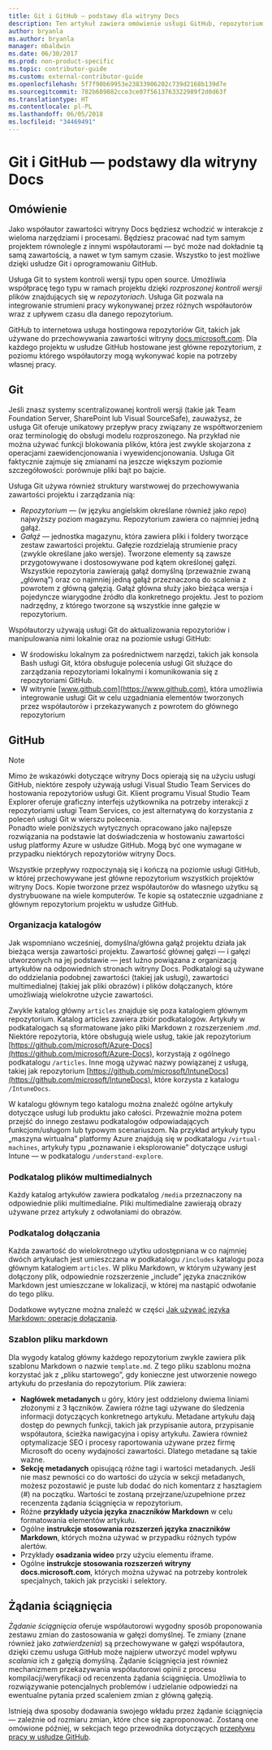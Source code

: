 ```yaml
---
title: Git i GitHub — podstawy dla witryny Docs
description: Ten artykuł zawiera omówienie usługi GitHub, repozytorium GitHub, sposobu organizowania zawartości oraz konwencji nazewnictwa używanych dla witryny docs.microsoft.com.
author: bryanla
ms.author: bryanla
manager: mbaldwin
ms.date: 06/30/2017
ms.prod: non-product-specific
ms.topic: contributor-guide
ms.custom: external-contributor-guide
ms.openlocfilehash: 5f7f90b69953e23833906202c739d2168b139d7e
ms.sourcegitcommit: 782b689882cce3ce07f5613763322989f2d0d63f
ms.translationtype: HT
ms.contentlocale: pl-PL
ms.lasthandoff: 06/05/2018
ms.locfileid: "34469491"
---
```

# <a name="git-and-github-essentials-for-docs"></a>Git i GitHub — podstawy dla witryny Docs

## <a name="overview"></a>Omówienie

Jako współautor zawartości witryny Docs będziesz wchodzić w interakcje z wieloma narzędziami i procesami. Będziesz pracować nad tym samym projektem równolegle z innymi współautorami — być może nad dokładnie tą samą zawartością, a nawet w tym samym czasie. Wszystko to jest możliwe dzięki usłudze Git i oprogramowaniu GitHub.

Usługa Git to system kontroli wersji typu open source. Umożliwia współpracę tego typu w ramach projektu dzięki *rozproszonej kontroli wersji* plików znajdujących się w *repozytoriach*. Usługa Git pozwala na integrowanie strumieni pracy wykonywanej przez różnych współautorów wraz z upływem czasu dla danego repozytorium.

GitHub to internetowa usługa hostingowa repozytoriów Git, takich jak używane do przechowywania zawartości witryny [docs.microsoft.com](https://docs.microsoft.com). Dla każdego projektu w usłudze GitHub hostowane jest główne repozytorium, z poziomu którego współautorzy mogą wykonywać kopie na potrzeby własnej pracy.

## <a name="git"></a>Git

Jeśli znasz systemy scentralizowanej kontroli wersji (takie jak Team Foundation Server, SharePoint lub Visual SourceSafe), zauważysz, że usługa Git oferuje unikatowy przepływ pracy związany ze współtworzeniem oraz terminologię do obsługi modelu rozproszonego. Na przykład nie można używać funkcji blokowania plików, która jest zwykle skojarzona z operacjami zaewidencjonowania i wyewidencjonowania. Usługa Git faktycznie zajmuje się zmianami na jeszcze większym poziomie szczegółowości: porównuje pliki bajt po bajcie.

Usługa Git używa również struktury warstwowej do przechowywania zawartości projektu i zarządzania nią:

- *Repozytorium* — (w języku angielskim określane również jako *repo*) najwyższy poziom magazynu. Repozytorium zawiera co najmniej jedną gałąź.
- *Gałąź* — jednostka magazynu, która zawiera pliki i foldery tworzące zestaw zawartości projektu. Gałęzie rozdzielają strumienie pracy (zwykle określane jako wersje). Tworzone elementy są zawsze przygotowywane i dostosowywane pod kątem określonej gałęzi. Wszystkie repozytoria zawierają gałąź domyślną (przeważnie zwaną „główną”) oraz co najmniej jedną gałąź przeznaczoną do scalenia z powrotem z główną gałęzią. Gałąź główna służy jako bieżąca wersja i pojedyncze wiarygodne źródło dla konkretnego projektu. Jest to poziom nadrzędny, z którego tworzone są wszystkie inne gałęzie w repozytorium.

Współautorzy używają usługi Git do aktualizowania repozytoriów i manipulowania nimi lokalnie oraz na poziomie usługi GitHub:

- W środowisku lokalnym za pośrednictwem narzędzi, takich jak konsola Bash usługi Git, która obsługuje polecenia usługi Git służące do zarządzania repozytoriami lokalnymi i komunikowania się z repozytoriami GitHub.
- W witrynie [www.github.com](https://www.github.com), która umożliwia integrowanie usługi Git w celu uzgadniania elementów tworzonych przez współautorów i przekazywanych z powrotem do głównego repozytorium

## <a name="github"></a>GitHub

> [!NOTE]
> Mimo że wskazówki dotyczące witryny Docs opierają się na użyciu usługi GitHub, niektóre zespoły używają usługi Visual Studio Team Services do hostowania repozytoriów usługi Git. Klient programu Visual Studio Team Explorer oferuje graficzny interfejs użytkownika na potrzeby interakcji z repozytoriami usługi Team Services, co jest alternatywą do korzystania z poleceń usługi Git w wierszu polecenia.
> </br>
> Ponadto wiele poniższych wytycznych opracowano jako najlepsze rozwiązania na podstawie lat doświadczenia w hostowaniu zawartości usług platformy Azure w usłudze GitHub. Mogą być one wymagane w przypadku niektórych repozytoriów witryny Docs.

Wszystkie przepływy rozpoczynają się i kończą na poziomie usługi GitHub, w której przechowywane jest główne repozytorium wszystkich projektów witryny Docs. Kopie tworzone przez współautorów do własnego użytku są dystrybuowane na wiele komputerów. Te kopie są ostatecznie uzgadniane z głównym repozytorium projektu w usłudze GitHub.

### <a name="directory-organization"></a>Organizacja katalogów

Jak wspomniano wcześniej, domyślna/główna gałąź projektu działa jak bieżąca wersja zawartości projektu. Zawartość głównej gałęzi — i gałęzi utworzonych na jej podstawie — jest luźno powiązana z organizacją artykułów na odpowiednich stronach witryny Docs. Podkatalogi są używane do oddzielania podobnej zawartości (takiej jak usługi), zawartości multimedialnej (takiej jak pliki obrazów) i plików dołączanych, które umożliwiają wielokrotne użycie zawartości.

Zwykle katalog główny `articles` znajduje się poza katalogiem głównym repozytorium. Katalog articles zawiera zbiór podkatalogów. Artykuły w podkatalogach są sformatowane jako pliki Markdown z rozszerzeniem *.md*. Niektóre repozytoria, które obsługują wiele usług, takie jak repozytorium [https://github.com/microsoft/Azure-Docs](https://github.com/microsoft/Azure-Docs), korzystają z ogólnego podkatalogu `/articles`. Inne mogą używać nazwy powiązanej z usługą, takiej jak repozytorium [https://github.com/microsoft/IntuneDocs](https://github.com/microsoft/IntuneDocs), które korzysta z katalogu `/IntuneDocs`.

W katalogu głównym tego katalogu można znaleźć ogólne artykuły dotyczące usługi lub produktu jako całości. Przeważnie można potem przejść do innego zestawu podkatalogów odpowiadających funkcjom/usługom lub typowym scenariuszom. Na przykład artykuły typu „maszyna wirtualna” platformy Azure znajdują się w podkatalogu `/virtual-machines`, artykuły typu „poznawanie i eksplorowanie” dotyczące usługi Intune — w podkatalogu `/understand-explore`.

### <a name="media-subdirectory"></a>Podkatalog plików multimedialnych

Każdy katalog artykułów zawiera podkatalog `/media` przeznaczony na odpowiednie pliki multimedialne. Pliki multimedialne zawierają obrazy używane przez artykuły z odwołaniami do obrazów.

### <a name="includes-subdirectory"></a>Podkatalog dołączania

Każda zawartość do wielokrotnego użytku udostępniana w co najmniej dwóch artykułach jest umieszczana w podkatalogu `/includes` katalogu poza głównym katalogiem `articles`. W pliku Markdown, w którym używany jest dołączony plik, odpowiednie rozszerzenie „include” języka znaczników Markdown jest umieszczane w lokalizacji, w której ma nastąpić odwołanie do tego pliku.

Dodatkowe wytyczne można znaleźć w części [Jak używać języka Markdown: operacje dołączania](how-to-write-use-markdown.md#includes).

### <a name="markdown-file-template"></a>Szablon pliku markdown

Dla wygody katalog główny każdego repozytorium zwykle zawiera plik szablonu Markdown o nazwie `template.md`. Z tego pliku szablonu można korzystać jak z „pliku startowego”, gdy konieczne jest utworzenie nowego artykułu do przesłania do repozytorium. Plik zawiera:

- **Nagłówek metadanych** u góry, który jest oddzielony dwiema liniami złożonymi z 3 łączników. Zawiera różne tagi używane do śledzenia informacji dotyczących konkretnego artykułu. Metadane artykułu dają dostęp do pewnych funkcji, takich jak przypisanie autora, przypisanie współautora, ścieżka nawigacyjna i opisy artykułu. Zawiera również optymalizacje SEO i procesy raportowania używane przez firmę Microsoft do oceny wydajności zawartości. Dlatego metadane są takie ważne.
- **Sekcję metadanych** opisującą różne tagi i wartości metadanych. Jeśli nie masz pewności co do wartości do użycia w sekcji metadanych, możesz pozostawić je puste lub dodać do nich komentarz z hasztagiem (#) na początku. Wartości te zostaną przejrzane/uzupełnione przez recenzenta żądania ściągnięcia w repozytorium.
- Różne **przykłady użycia języka znaczników Markdown** w celu formatowania elementów artykułu.
- Ogólne **instrukcje stosowania rozszerzeń języka znaczników Markdown**, których można używać w przypadku różnych typów alertów.
- Przykłady **osadzania wideo** przy użyciu elementu iframe.
- Ogólne **instrukcje stosowania rozszerzeń witryny docs.microsoft.com**, których można używać na potrzeby kontrolek specjalnych, takich jak przyciski i selektory.

## <a name="pull-requests"></a>Żądania ściągnięcia

*Żądanie ściągnięcia* oferuje współautorowi wygodny sposób proponowania zestawu zmian do zastosowania w gałęzi domyślnej. Te zmiany (znane również jako *zatwierdzenia*) są przechowywane w gałęzi współautora, dzięki czemu usługa GitHub może najpierw utworzyć model wpływu *scalania* ich z gałęzią domyślną. Żądanie ściągnięcia jest również mechanizmem przekazywania współautorowi opinii z procesu kompilacji/weryfikacji od recenzenta żądania ściągnięcia. Umożliwia to rozwiązywanie potencjalnych problemów i udzielanie odpowiedzi na ewentualne pytania przed scaleniem zmian z główną gałęzią.

Istnieją dwa sposoby dodawania swojego wkładu przez żądanie ściągnięcia — zależnie od rozmiaru zmian, które chce się zaproponować. Zostaną one omówione później, w sekcjach tego przewodnika dotyczących [przepływu pracy w usłudze GitHub](how-to-write-workflows-major.md).

<!---- Reference links for Docs landing pages, associated GitHub repositories, and related Forums matrix. ------------------>
<!---- PLEASE INSERT URLS IN ASCENDING SORT ORDER, AND REMOVE LOCALE SEGMENT FROM URLS (that is, en-us) FOR LOCALIZED FORUMS! -->
<!---- NOTE: these links are saved for future use in another/new article; no longer used above in this article --->
[Visual-Studio-Page]:(https://docs.microsoft.com/en-us/visualstudio/index)
[Visual-Studio-Repo-Internal]:(https://github.com/Microsoft/vsdocs)
[Visual-Studio-Repo-External]:(https://github.com/Microsoft/visualstudio-docs)
[Visual-Studio-SO]: (https://stackoverflow.com/search?q=Visual+Studio+2017)
[Dotnet-Page]: https://docs.microsoft.com/dotnet
[Dotnet-Core-Page]: https://docs.microsoft.com/dotnet/articles/welcome
[Dotnet-Core-Repo]: https://github.com/dotnet/docs
[EM-ATA-Land]: https://docs.microsoft.com/advanced-threat-analytics/
[EM-ATA-Repo]: https://github.com/Microsoft/ATADocs
[EM-AzureAD-Land]: https://docs.microsoft.com/active-directory/
[EM-AzureAD-Repo]: https://github.com/Azure/azure-content/tree/master/articles/active-directory/
[EM-AzureRMS-Land]: https://docs.microsoft.com/rights-management/
[EM-AzureRMS-Repo]: https://github.com/Microsoft/Azure-RMSDocs
[EM-Intune-Land]: https://docs.microsoft.com/intune/
[EM-Intune-Repo]: https://github.com/microsoft/intuneDocs
[EM-Land-Page]: https://docs.microsoft.com/enterprise-mobility/
[EM-Land-Repo]: https://github.com/Microsoft/EMDocs/
[EM-MFA-Land]: https://docs.microsoft.com/multi-factor-authentication/
[EM-MFA-Repo]: https://github.com/Azure/azure-content/tree/master/articles/multi-factor-authentication
[EM-MIM-Land]: https://docs.microsoft.com/microsoft-identity-manager/
[EM-MIM-Repo]: https://github.com/Microsoft/MIMDocs
[EM-RemoteApp-Land]: https://docs.microsoft.com/en-us/remoteapp/
[EM-RemoteApp-Repo]: https://github.com/Azure/azure-content/tree/master/articles/remoteapp
[Forum-MSDN-ATA]: https://social.technet.microsoft.com/Forums/en-US/home?forum=mata
[Forum-MSDN-AzureAD]: https://social.msdn.microsoft.com/Forums/en-US/home?forum=WindowsAzureAD
[Forum-MSDN-AzureRMS]: https://social.technet.microsoft.com/Forums/en-US/home?forum=rmsapps%2Crmscloud&filter=alltypes&sort=lastpostdesc
[Forum-MSDN-EM]: https://social.technet.microsoft.com/Forums/en-US/home?sort=relevancedesc&brandIgnore=True&searchTerm=Enterprise+Mobility
[Forum-MSDN-Intune]: https://social.technet.microsoft.com/Forums/en-us/home?category=microsoftintune
[Forum-MSDN-Main]: https://social.msdn.microsoft.com/Forums/home
[Forum-MSDN-MFA]: https://social.msdn.microsoft.com/Forums/en-US/home?forum=windowsazureactiveauthentication
[Forum-MSDN-MIM]: https://social.technet.microsoft.com/Forums/en-US/home?category=identitymanagement
[Forum-MSDN-RemoteApp]: https://social.technet.microsoft.com/Forums/en-US/home?filter=alltypes&brandIgnore=True&sort=relevancedesc&searchTerm=Azure+Remote+or+RemoteApp
[Forum-SO-AzureAD]: https://stackoverflow.com/questions/tagged/azure-active-directory
[Forum-SO-AzureRMS]: https://stackoverflow.com/questions/tagged/rights-management
[Forum-SO-Dotnet]: https://stackoverflow.com/questions/tagged/.net
[Forum-SO-Dotnet-Core]: https://stackoverflow.com/questions/tagged/.net-core
[Forum-SO-Main]: https://stackoverflow.com/tags
[Forum-SO-Intune]: https://stackoverflow.com/questions/tagged/intune
[Forum-SO-MFA]: https://stackoverflow.com/search?q=%5Bazure%5D+multi-factor
[Forum-SO-MIM]: https://stackoverflow.com/search?q=Microsoft+Identity+Manager
[Forum-SO-RemoteApp]: https://stackoverflow.com/questions/tagged/remoteapp
[Forum-TechNet-Main]: https://social.technet.microsoft.com/Forums/home
[Forum-Yammer-AzureRMS]: https://www.yammer.com/AskIPTeam
[Forum-Yammer-Main]: https://www.yammer.com/
